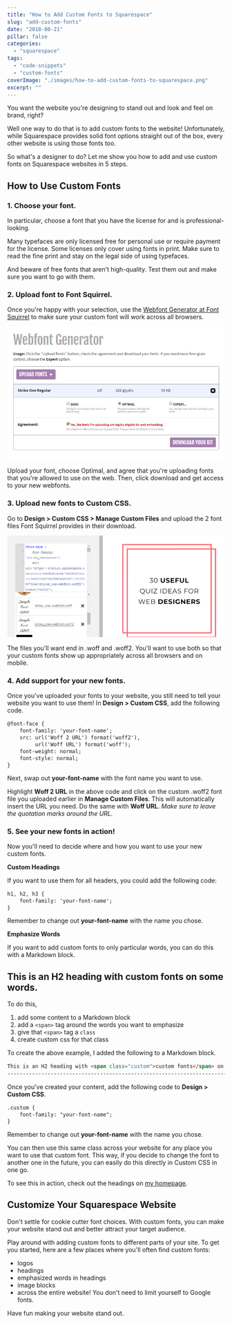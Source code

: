```yaml
---
title: "How to Add Custom Fonts to Squarespace"
slug: "add-custom-fonts"
date: "2018-08-21"
pillar: false
categories: 
  - "squarespace"
tags: 
  - "code-snippets"
  - "custom-fonts"
coverImage: "./images/how-to-add-custom-fonts-to-squarespace.png"
excerpt: ""
---
```


You want the website you're designing to stand out and look and feel on brand, right?

Well one way to do that is to add custom fonts to the website! Unfortunately, while Squarespace provides solid font options straight out of the box, every other website is using those fonts too.

So what's a designer to do? Let me show you how to add and use custom fonts on Squarespace websites in 5 steps.

## How to Use Custom Fonts

### 1. Choose your font.

In particular, choose a font that you have the license for and is professional-looking.

Many typefaces are only licensed free for personal use or require payment for the license. Some licenses only cover using fonts in print. Make sure to read the fine print and stay on the legal side of using typefaces.

And beware of free fonts that aren't high-quality. Test them out and make sure you want to go with them.

### 2. Upload font to Font Squirrel. 

Once you're happy with your selection, use the [Webfont Generator at Font Squirrel](https://www.fontsquirrel.com/tools/webfont-generator) to make sure your custom font will work across all browsers.

![ Font Squirrels' Webfont Generator gives you options for choosing basic, optimal, or expert settings for creating webfonts. ](./images/font-squirrel.png)

Upload your font, choose Optimal, and agree that you're uploading fonts that you're allowed to use on the web. Then, click download and get access to your new webfonts.

### 3. Upload new fonts to Custom CSS.

Go to **Design > Custom CSS > Manage Custom Files** and upload the 2 font files Font Squirrel provides in their download.

![ Manage Custom Files is attached to the Custom CSS box. ](./images/custom-css.png)

The files you'll want end in .woff and .woff2. You'll want to use both so that your custom fonts show up appropriately across all browsers and on mobile.

### 4. Add support for your new fonts.

Once you've uploaded your fonts to your website, you still need to tell your website you want to use them! In **Design > Custom CSS**, add the following code.

```less
@font-face {
    font-family: 'your-font-name';
    src: url('Woff 2 URL') format('woff2'),
         url('Woff URL') format('woff');
    font-weight: normal;
    font-style: normal;
}
```

Next, swap out **your-font-name** with the font name you want to use.

Highlight **Woff 2 URL** in the above code and click on the custom .woff2 font file you uploaded earlier in **Manage Custom Files**. This will automatically insert the URL you need. Do the same with **Woff URL**. _Make sure to leave the quotation marks around the URL._

### 5. See your new fonts in action!

Now you'll need to decide where and how you want to use your new custom fonts.

**Custom Headings**

If you want to use them for all headers, you could add the following code:

```less
h1, h2, h3 {
    font-family: 'your-font-name';
}
```

Remember to change out **your-font-name** with the name you chose.

**Emphasize Words**

If you want to add custom fonts to only particular words, you can do this with a Markdown block.

## This is an H2 heading with custom fonts on some words.

To do this,

1. add some content to a Markdown block
2. add a `<span>` tag around the words you want to emphasize
3. give that `<span>` tag a `class`
4. create custom css for that class

To create the above example, I added the following to a Markdown block.

```md
This is an H2 heading with <span class="custom">custom fonts</span> on some words.
----------------------------------------------------------------------------------
```

Once you've created your content, add the following code to **Design > Custom CSS**.

```less
.custom {
    font-family: "your-font-name";
}
```

Remember to change out **your-font-name** with the name you chose.

You can then use this same class across your website for any place you want to use that custom font. This way, if you decide to change the font to another one in the future, you can easily do this directly in Custom CSS in one go.

To see this in action, check out the headings on [my homepage](https://heathertovey.com).

## Customize Your Squarespace Website

Don't settle for cookie cutter font choices. With custom fonts, you can make your website stand out and better attract your target audience.

Play around with adding custom fonts to different parts of your site. To get you started, here are a few places where you'll often find custom fonts:

- logos
- headings
- emphasized words in headings
- image blocks
- across the entire website! You don't need to limit yourself to Google fonts.

Have fun making your website stand out.
